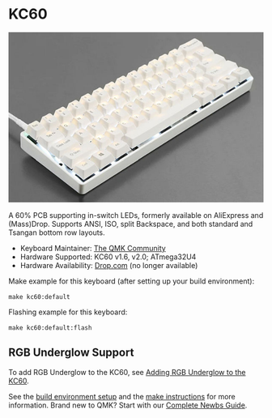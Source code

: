 # KC60

![KC60](https://raw.githubusercontent.com/noroadsleft/qmk_images/master/keyboards/kc60/kc60.jpg)

A 60% PCB supporting in-switch LEDs, formerly available on AliExpress and (Mass)Drop. Supports ANSI, ISO, split Backspace, and both standard and Tsangan bottom row layouts.

* Keyboard Maintainer: [The QMK Community](https://github.com/qmk)
* Hardware Supported: KC60 v1.6, v2.0; ATmega32U4
* Hardware Availability: [Drop.com](https://drop.com/buy/kc60-mechanical-keyboard?mode=guest_open) (no longer available)

Make example for this keyboard (after setting up your build environment):

    make kc60:default

Flashing example for this keyboard:

    make kc60:default:flash

## RGB Underglow Support

To add RGB Underglow to the KC60, see [Adding RGB Underglow to the KC60](mod_rgb_underglow.md).

See the [build environment setup](https://docs.qmk.fm/#/getting_started_build_tools) and the [make instructions](https://docs.qmk.fm/#/getting_started_make_guide) for more information. Brand new to QMK? Start with our [Complete Newbs Guide](https://docs.qmk.fm/#/newbs).
